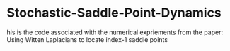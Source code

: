 # Stochastic-Saddle-Point-Dynamics
his is the code associated with the numerical expriements from the paper: Using Witten Laplacians to locate index-1 saddle points
